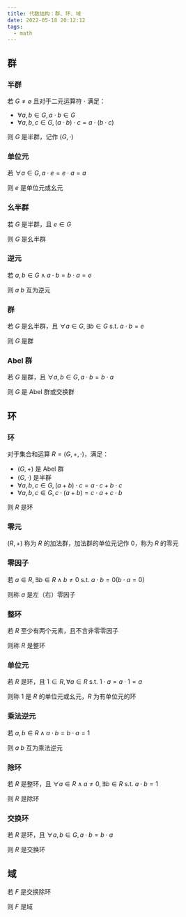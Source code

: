 ```yaml
---
title: 代数结构：群、环、域
date: 2022-05-18 20:12:12
tags: 
  - math
---
```


## 群

### 半群

若 $G\neq\varnothing$ 且对于二元运算符 $\cdot$ 满足：

- $\forall a,b \in G, a \cdot b\in G$
- $\forall a,b,c\in G, (a \cdot b)\cdot c=a\cdot(b\cdot c)$

则 $G$ 是半群，记作 $(G,\cdot)$

### 单位元

若 $\forall a\in G, a\cdot e=e\cdot a=a$

则 $e$ 是单位元或幺元

### 幺半群

若 $G$ 是半群，且 $e\in G$

则 $G$ 是幺半群

### 逆元

若 $a,b\in G\land a\cdot b=b\cdot a=e$

则 $a$ $b$ 互为逆元

### 群

若 $G$ 是幺半群，且 $\forall a \in G, \exists b\in G \text{ s.t. } a\cdot b=e$

则 $G$ 是群

### Abel 群

若 $G$ 是群，且 $\forall a,b \in G, a \cdot b = b \cdot a$

则 $G$ 是 Abel 群或交换群

## 环

### 环

对于集合和运算 $R=(G, +, \cdot)$，满足：

- $(G, +)$ 是 Abel 群
- $(G, \cdot)$ 是半群
- $\forall a,b,c\in G, (a + b)\cdot c=a\cdot c + b\cdot c$
- $\forall a,b,c\in G, c\cdot(a + b)=c\cdot a + c\cdot b$

则 $R$ 是环

### 零元

 $(R,+)$ 称为 $R$ 的加法群，加法群的单位元记作 $0$，称为 $R$ 的零元

### 零因子

若 $a\in R,\exists b \in R\land b \neq0\text{ s.t. } a\cdot b=0(b\cdot a=0)$

则称 $a$ 是左（右）零因子

### 整环

若 $R$ 至少有两个元素，且不含非零零因子

则称 $R$ 是整环

### 单位元

若 $R$ 是环，且 $1 \in R, \forall a\in R \text{ s.t. } 1\cdot a=a\cdot 1=a$

则称 $1$ 是 $R$ 的单位元或幺元，$R$ 为有单位元的环

### 乘法逆元

若 $a,b\in R\land a\cdot b=b\cdot a=1$ 

则 $a$ $b$ 互为乘法逆元

### 除环

若 $R$ 是整环，且 $\forall a \in R\land a \neq0, \exists b\in R\text{ s.t. } a\cdot b=1$

则 $R$ 是除环

### 交换环

若 $R$ 是环，且 $\forall a,b \in G, a \cdot b = b \cdot a$

则 $R$ 是交换环

## 域

若 $F$ 是交换除环

则 $F$ 是域
